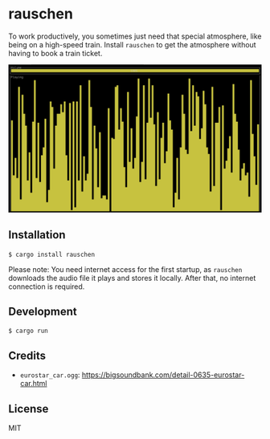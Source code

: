 # rauschen

To work productively, you sometimes just need that special atmosphere, like being on a high-speed train. Install `rauschen` to get the atmosphere without having to book a train ticket.

![Screenshot](screenshot.png)

## Installation

```
$ cargo install rauschen
```

Please note: You need internet access for the first startup, as `rauschen` downloads the audio file it plays and stores it locally. After that, no internet connection is required.

## Development

```
$ cargo run
```

## Credits

- `eurostar_car.ogg`: https://bigsoundbank.com/detail-0635-eurostar-car.html

## License

MIT